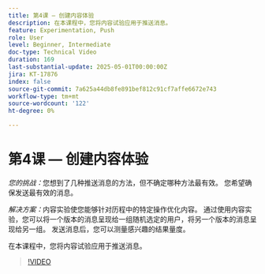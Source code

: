 ```yaml
---
title: 第4课 — 创建内容体验
description: 在本课程中，您将内容试验应用于推送消息。
feature: Experimentation, Push
role: User
level: Beginner, Intermediate
doc-type: Technical Video
duration: 169
last-substantial-update: 2025-05-01T00:00:00Z
jira: KT-17876
index: false
source-git-commit: 7a625a44db8fe891bef812c91cf7affe6672e743
workflow-type: tm+mt
source-wordcount: '122'
ht-degree: 0%

---
```



# 第4课 — 创建内容体验

*您的挑战：*&#x200B;您想到了几种推送消息的方法，但不确定哪种方法最有效。 您希望确保发送最有效的消息。 

*解决方案：*&#x200B;内容实验使您能够针对历程中的特定操作优化内容。 通过使用内容实验，您可以将一个版本的消息呈现给一组随机选定的用户，将另一个版本的消息呈现给另一组。 发送消息后，您可以测量感兴趣的结果量度。

在本课程中，您将内容试验应用于推送消息。

>[!VIDEO](https://video.tv.adobe.com/v/3457924/?learn=on&enablevpops)
